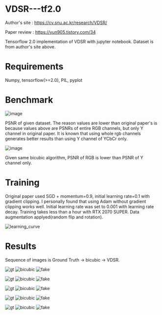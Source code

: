 # VDSR---tf2.0

Author's site : https://cv.snu.ac.kr/research/VDSR/

Paper review : https://yun905.tistory.com/34

Tensorflow 2.0 implementation of VDSR with jupyter notebook. Dataset is from author's site above.

# Requirements
Numpy, tensorflow(>=2.0), PIL, pyplot

# Benchmark

![image](https://user-images.githubusercontent.com/71681194/103330773-3a6a3e80-4aa6-11eb-86e7-73e559810739.png)

PSNR of given dataset. The reason values are lower than original paper's is because values above are PSNRs of entire RGB channels, but only Y channel in original paper.  It is known that using whole rgb channels generates better results than using Y channel of YCbCr only. 

![image](https://user-images.githubusercontent.com/71681194/103331346-ddbc5300-4aa8-11eb-92fb-afcf14b94fd2.png)

Given same bicubic algorithm, PSNR of RGB is lower than PSNR of Y channel only.
# Training
Original paper used SGD + momentum=0.9, initial learning rate=0.1 with gradient clipping. I personally found that using Adam without gradient clipping works well. Initial learning rate was set to 0.001 with learning rate decay. Training takes less than a hour with RTX 2070 SUPER. Data augmentation applyed(random flip and rotation).

![learning_curve](https://user-images.githubusercontent.com/71681194/103331500-984c5580-4aa9-11eb-858a-c1e547b5ef67.JPG)

# Results

Sequence of images is Ground Truth -> bicubic -> VDSR.

![gt](https://user-images.githubusercontent.com/71681194/103331542-ccc01180-4aa9-11eb-9bcd-cd9e29a45c27.png)
![bicubic](https://user-images.githubusercontent.com/71681194/103331545-cf226b80-4aa9-11eb-8254-de57c3a6cc4d.png)
![fake](https://user-images.githubusercontent.com/71681194/103331546-cfbb0200-4aa9-11eb-8d0a-9af57d0cd9ee.png)

![gt](https://user-images.githubusercontent.com/71681194/103331604-190b5180-4aaa-11eb-8e52-7919eab9e8e5.png)
![bicubic](https://user-images.githubusercontent.com/71681194/103331606-1c064200-4aaa-11eb-9a48-35d6cf360255.png)
![fake](https://user-images.githubusercontent.com/71681194/103331607-1d376f00-4aaa-11eb-8a4f-511e374b8155.png)

![gt](https://user-images.githubusercontent.com/71681194/103331634-35a78980-4aaa-11eb-8b50-18c513cc2109.png)
![bicubic](https://user-images.githubusercontent.com/71681194/103331637-36d8b680-4aaa-11eb-80e5-47def8da1cf6.png)
![fake](https://user-images.githubusercontent.com/71681194/103331639-37714d00-4aaa-11eb-89c0-9e4caefb9374.png)

![gt](https://user-images.githubusercontent.com/71681194/103331643-3a6c3d80-4aaa-11eb-8ec8-2d4c97709b4f.png)
![bicubic](https://user-images.githubusercontent.com/71681194/103331644-3b9d6a80-4aaa-11eb-9c54-2d246783e4c0.png)
![fake](https://user-images.githubusercontent.com/71681194/103331646-3cce9780-4aaa-11eb-88ff-3cc30c9dcc58.png)

![gt](https://user-images.githubusercontent.com/71681194/103331648-3f30f180-4aaa-11eb-9e53-3c7c6a1bce86.png)
![bicubic](https://user-images.githubusercontent.com/71681194/103331650-40621e80-4aaa-11eb-8481-1b83f0a6c487.png)
![fake](https://user-images.githubusercontent.com/71681194/103331653-41934b80-4aaa-11eb-900a-b132f10e636e.png)


